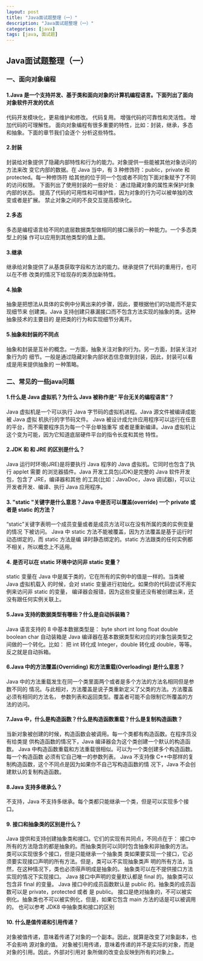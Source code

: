 ```yaml
---
layout: post
title: "Java面试题整理（一）"
description: "Java面试题整理（一）"
categories: [java]
tags: [java, 面试题]
---
```


## Java面试题整理（一）

### 一、面向对象编程

#### 1.Java 是一个支持并发、基于类和面向对象的计算机编程语言。下面列出了面向对象软件开发的优点
代码开发模块化，更易维护和修改。
代码复用。
增强代码的可靠性和灵活性。
增加代码的可理解性。
面向对象编程有很多重要的特性，比如：封装，继承，多态和抽象。下面的章节我们会逐个
分析这些特性。
#### 2.封装
封装给对象提供了隐藏内部特性和行为的能力。对象提供一些能被其他对象访问的方法来改
变它内部的数据。在 Java 当中，有 3 种修饰符：public，private 和 protected。每一种修饰符
给其他的位于同一个包或者不同包下面对象赋予了不同的访问权限。
下面列出了使用封装的一些好处：
通过隐藏对象的属性来保护对象内部的状态。
提高了代码的可用性和可维护性，因为对象的行为可以被单独的改变或者是扩展。
禁止对象之间的不良交互提高模块化。

#### 2.多态
多态是编程语言给不同的底层数据类型做相同的接口展示的一种能力。一个多态类型上的操
作可以应用到其他类型的值上面。

#### 3.继承
继承给对象提供了从基类获取字段和方法的能力。继承提供了代码的重用行，也可以在不修
改类的情况下给现存的类添加新特性。

#### 4.抽象
抽象是把想法从具体的实例中分离出来的步骤，因此，要根据他们的功能而不是实现细节来
创建类。Java 支持创建只暴漏接口而不包含方法实现的抽象的类。这种抽象技术的主要目的
是把类的行为和实现细节分离开。

#### 5.抽象和封装的不同点
抽象和封装是互补的概念。一方面，抽象关注对象的行为。另一方面，封装关注对象行为的
细节。一般是通过隐藏对象内部状态信息做到封装，因此，封装可以看成是用来提供抽象的
一种策略。


### 二、常见的一些java问题

#### 1.什么是 Java  虚拟机？为什么 Java  被称作是“ 平台无关的编程语言”？
Java 虚拟机是一个可以执行 Java 字节码的虚拟机进程。Java 源文件被编译成能被 Java 虚拟
机执行的字节码文件。
Java 被设计成允许应用程序可以运行在任意的平台，而不需要程序员为每一个平台单独重写
或者是重新编译。Java 虚拟机让这个变为可能，因为它知道底层硬件平台的指令长度和其他
特性。

#### 2.JDK 和 和 JRE  的区别是什么？
Java 运行时环境(JRE)是将要执行 Java 程序的 Java 虚拟机。它同时也包含了执行 applet 需要
的浏览器插件。Java 开发工具包(JDK)是完整的 Java 软件开发包，包含了 JRE，编译器和其他
的工具(比如：JavaDoc，Java 调试器)，可以让开发者开发、编译、执行 Java 应用程序。

#### 3. "static "关键字是什么意思？Java  中是否可以覆盖(override) 一个 private  或者是 static  的方法？
“static”关键字表明一个成员变量或者是成员方法可以在没有所属的类的实例变量的情况
下被访问。
Java 中 static 方法不能被覆盖，因为方法覆盖是基于运行时动态绑定的，而 static 方法是编
译时静态绑定的。static 方法跟类的任何实例都不相关，所以概念上不适用。

#### 4. 是否可以在 static  环境中访问非 static  变量？
static 变量在 Java 中是属于类的，它在所有的实例中的值是一样的。当类被 Java 虚拟机载入
的时候，会对 static 变量进行初始化。如果你的代码尝试不用实例来访问非 static 的变量，
编译器会报错，因为这些变量还没有被创建出来，还没有跟任何实例关联上。

#### 5.Java  支持的数据类型有哪些？什么是自动拆装箱？
Java 语言支持的 8 中基本数据类型是：
byte
short
int
long
float
double
boolean
char
自动装箱是 Java 编译器在基本数据类型和对应的对象包装类型之间做的一个转化。比如：
把 int 转化成 Integer，double 转化成 double，等等。反之就是自动拆箱。

#### 6.Java  中的方法覆盖(Overriding) 和方法重载(Overloading) 是什么意思？
Java 中的方法重载发生在同一个类里面两个或者是多个方法的方法名相同但是参数不同的
情况。与此相对，方法覆盖是说子类重新定义了父类的方法。方法覆盖必须有相同的方法名，
参数列表和返回类型。覆盖者可能不会限制它所覆盖的方法的访问。

#### 7.Java  中，什么是构造函数？什么是构造函数重载？什么是复制构造函数？
当新对象被创建的时候，构造函数会被调用。每一个类都有构造函数。在程序员没有给类提
供构造函数的情况下，Java 编译器会为这个类创建一个默认的构造函数。
Java 中构造函数重载和方法重载很相似。可以为一个类创建多个构造函数。每一个构造函数
必须有它自己唯一的参数列表。
Java 不支持像 C++中那样的复制构造函数，这个不同点是因为如果你不自己写构造函数的情
况下，Java 不会创建默认的复制构造函数。

#### 8.Java  支持多继承么？
不支持，Java 不支持多继承。每个类都只能继承一个类，但是可以实现多个接口。

#### 9. 接口和抽象类的区别是什么？
Java 提供和支持创建抽象类和接口。它们的实现有共同点，不同点在于：
接口中所有的方法隐含的都是抽象的。而抽象类则可以同时包含抽象和非抽象的方法。
类可以实现很多个接口，但是只能继承一个抽象类
类如果要实现一个接口，它必须要实现接口声明的所有方法。但是，类可以不实现抽象类声
明的所有方法，当然，在这种情况下，类也必须得声明成是抽象的。
抽象类可以在不提供接口方法实现的情况下实现接口。
Java 接口中声明的变量默认都是 final 的。抽象类可以包含非 final 的变量。
Java 接口中的成员函数默认是 public 的。抽象类的成员函数可以是 private，protected 或者
是 public。
接口是绝对抽象的，不可以被实例化。抽象类也不可以被实例化，但是，如果它包含 main
方法的话是可以被调用的。
也可以参考 JDK8 中抽象类和接口的区别

#### 10. 什么是值传递和引用传递？
对象被值传递，意味着传递了对象的一个副本。因此，就算是改变了对象副本，也不会影响
源对象的值。
对象被引用传递，意味着传递的并不是实际的对象，而是对象的引用。因此，外部对引用对
象所做的改变会反映到所有的对象上。